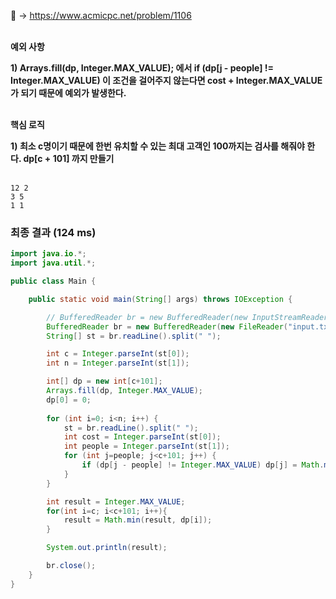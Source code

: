 📌 → https://www.acmicpc.net/problem/1106 <br/><br/>

**예외 사항**

**1) Arrays.fill(dp, Integer.MAX_VALUE); 에서 if (dp[j - people] != Integer.MAX_VALUE) 이 조건을 걸어주지 않는다면 cost + Integer.MAX_VALUE가 되기 때문에 예외가 발생한다.**  <br/><br/>

**핵심 로직**

**1) 최소 c명이기 때문에 한번 유치할 수 있는 최대 고객인 100까지는 검사를 해줘야 한다. dp[c + 101] 까지 만들기** <br/><br/>

```
12 2
3 5
1 1
```

### 최종 결과 (124 ms)

```java
import java.io.*;
import java.util.*;

public class Main {

    public static void main(String[] args) throws IOException {

        // BufferedReader br = new BufferedReader(new InputStreamReader(System.in));
        BufferedReader br = new BufferedReader(new FileReader("input.txt")); 
        String[] st = br.readLine().split(" ");

        int c = Integer.parseInt(st[0]);
        int n = Integer.parseInt(st[1]);

        int[] dp = new int[c+101];
        Arrays.fill(dp, Integer.MAX_VALUE);
        dp[0] = 0;
        
        for (int i=0; i<n; i++) {
            st = br.readLine().split(" ");
            int cost = Integer.parseInt(st[0]);
            int people = Integer.parseInt(st[1]);
            for (int j=people; j<c+101; j++) {
                if (dp[j - people] != Integer.MAX_VALUE) dp[j] = Math.min(dp[j], cost + dp[j - people]);
            }
        }

        int result = Integer.MAX_VALUE;
        for(int i=c; i<c+101; i++){
            result = Math.min(result, dp[i]);
        }

        System.out.println(result);

        br.close();
    }
}
```
